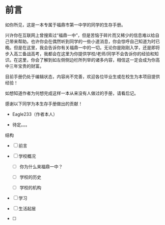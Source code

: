 # 前言

如你所见，这是一本专属于福鼎市第一中学的同学的生存手册。

兴许你在互联网上曾搜索过“福鼎一中”，但是苦恼于碎片而又稀少的信息难以给自己带来帮助。也许你会在偶然听到同学的一些小道消息，你会惊呼自己知道为时已晚。但是在这里，我会告诉你有关福鼎一中的一切。无论你是刚刚入学，还是即将步入高三备战高考，我都会在这里为你提供学校/老师/同学不会告诉你的经验和知识。在这里，你会了解到如左侧侧边栏所列举的诸多内容，相信这一定会成为你高中三年宝贵的财富。

目前手册仍处于编辑状态，内容尚不完善，欢迎各位毕业生或在校生为本项目提供经验！

如想知道作者为何想完成这样一本从来没有人做过的手册，请看后记。

感谢以下同学为本生存手册做出的贡献！

- Eagle233（作者本人）

- 待定。。。

结构

- [ ] 前言

- [ ] 学校概况
  
  - [ ] 你为什么来福鼎一中？
  
  - [ ] 学校的历史
  
  - [ ] 学校的机构

- [ ] 学习

- [ ] 生活起居

- [ ] 
